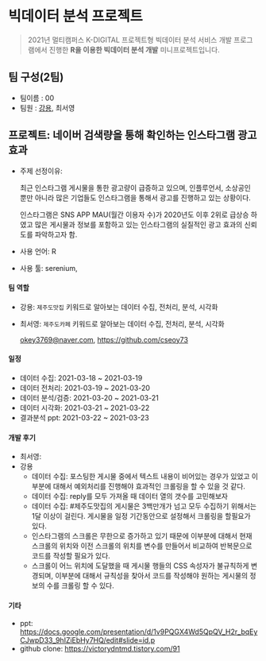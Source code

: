 # 빅데이터 분석 프로젝트

> 2021년 멀티캠퍼스 K-DIGITAL 프로젝트형 빅데이터 분석 서비스 개발 프로그램에서 진행한 **R을 이용한 빅데이터 분석 개발** 미니프로젝트입니다.

## 팀 구성(2팀)

- 팀이름 : 00
- 팀원 : [강용](https://github.com/kdragonkorea), 최서영

## 프로젝트: 네이버 검색량을 통해 확인하는 인스타그램 광고 효과  

- 주제 선정이유:

  최근 인스타그램 게시물을 통한 광고량이 급증하고 있으며, 인플루언서, 소상공인 뿐만 아니라 많은 기업들도 인스타그램을 통해서 광고를 진행하고 있는 상황이다.

  인스타그램은 SNS APP MAU(월간 이용자 수)가 2020년도 이후 2위로 급상승 하였고 많은 게시물과 정보를 포함하고 있는 인스타그램의 실질적인 광고 효과의 신뢰도를 파악하고자 함.

- 사용 언어: R

- 사용 툴: serenium, 

#### 팀 역할

- 강용: `제주도맛집` 키워드로 알아보는 데이터 수집, 전처리, 분석, 시각화

- 최서영: `제주도카페` 키워드로 알아보는 데이터 수집, 전처리, 분석, 시각화

  okey3769@naver.com, https://github.com/cseoy73

#### 일정

- 데이터 수집: 2021-03-18 ~ 2021-03-19
- 데이터 전처리: 2021-03-19 ~ 2021-03-20
- 데이터 분석/검증: 2021-03-20 ~ 2021-03-21
- 데이터 시각화: 2021-03-21 ~ 2021-03-22
- 결과분석 ppt: 2021-03-22 ~ 2021-03-23

#### 개발 후기

- 최서영: 
- 강용
  - 데이터 수집: 포스팅한 게시물 중에서 텍스트 내용이 비어있는 경우가 있었고 이 부분에 대해서 예외처리를 진행해야 효과적인 크롤링을 할 수 있을 것 같다.
  - 데이터 수집: reply를 모두 가져올 때 데이터 열의 갯수를 고민해보자
  - 데이터 수집: #제주도맛집의 게시물은 3백만개가 넘고 모두 수집하기 위해서는 1달 이상이 걸린다. 게시물을 일정 기간동안으로 설정해서 크롤링을 할필요가 있다.
  - 인스타그램의 스크롤은 무한으로 증가하고 있기 때문에 이부분에 대해서 현재 스크롤의 위치와 이전 스크롤의 위치를 변수를 만들어서 비교하여 반복문으로 코드를 작성할 필요가 있다.
  - 스크롤이 어느 위치에 도달했을 때 게시물 행들의 CSS 속성자가 불규칙하게 변경되며, 이부분에 대해서 규칙성을 찾아서 코드를 작성해야 원하는 게시물의 정보의 수를 크롤링 할 수 있다.

#### 기타

- ppt: https://docs.google.com/presentation/d/1v9PQGX4Wd5QpQV_H2r_bqEyCJwpD33_9hIZiEbHy7HQ/edit#slide=id.p
- github clone: https://victorydntmd.tistory.com/91
